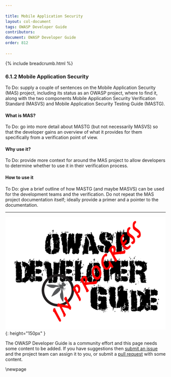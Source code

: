 ```yaml
---

title: Mobile Application Security
layout: col-document
tags: OWASP Developer Guide
contributors:
document: OWASP Developer Guide
order: 812

---
```


{% include breadcrumb.html %}

### 6.1.2 Mobile Application Security

To Do: supply a couple of sentences on the Mobile Application Security (MAS) project,
including its status as an OWASP project, where to find it,
along with the two components Mobile Application Security Verification Standard (MASVS)
and Mobile Application Security Testing Guide (MASTG).

#### What is MAS?

To Do: go into more detail about MASTG (but not necessarily MASVS) so that the developer gains an overview
of what it provides for them specifically from a verification point of view.

#### Why use it?

To Do: provide more context for around the MAS project to allow developers
to determine whether to use it in their verification process.

#### How to use it

To Do: give a brief outline of how MASTG (and maybe MASVS) can be used for the development teams and the verification.
Do not repeat the MAS project documentation itself; ideally provide a primer and a pointer to the documentation.

----

![Developer Guide](../../assets/images/dg_wip.png "OWASP Developer Guide"){: height="150px" }

The OWASP Developer Guide is a community effort and this page needs some content to be added.
If you have suggestions then [submit an issue][issue080102] and the project team can assign it to you,
or submit a [pull request][pr] with some content.

[issue080102]: https://github.com/OWASP/www-project-developer-guide/issues/new?labels=enhancement&template=request.md&title=Update:%2008-verification/01-guides/02-mas
[pr]: https://github.com/OWASP/www-project-developer-guide/pulls

\newpage
